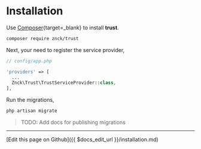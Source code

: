 # Installation

Use [Composer](https://getcomposer.com){target=\_blank} to install **trust**.

``` bash
composer require znck/trust
```

Next, your need to register the service provider,

``` php
// config/app.php

'providers' => [
  ...
  Znck\Trust\TrustServiceProvider::class,
],
```

Run the migrations,

``` bash
php artisan migrate
```

> TODO: Add docs for publishing migrations


-------------------------------
[Edit this page on Github]({{ $docs_edit_url }}/installation.md)
